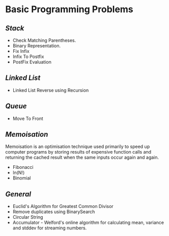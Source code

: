 # Basic Programming Problems

_Stack_
-------------------------------------------------
* Check Matching Parentheses.
* Binary Representation.
* Fix Infix
* Infix To Postfix
* PostFix Evaluation

_Linked List_
-------------------------------------------------
* Linked List Reverse using Recursion

_Queue_
-------------------------------------------------
* Move To Front

_Memoisation_
-------------------------------------------------
Memoisation is an optimisation technique used primarily to speed up computer programs by storing results of expensive
function calls and returning the cached result when the same inputs occur again and again.
* Fibonacci
* ln(N!)
* Binomial

_General_
-------------------------------------------------
* Euclid's Algorithm for Greatest Common Divisor
* Remove duplicates using BinarySearch
* Circular String
* Accumulator - Welford's online algorithm for calculating mean, variance and stddev for streaming numbers.